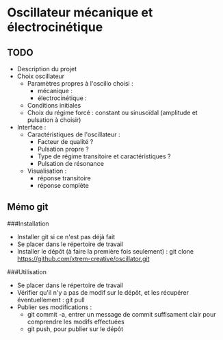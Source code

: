 Oscillateur mécanique et électrocinétique
=========================================

TODO
----
- Description du projet
- Choix oscillateur
	- Paramètres propres à l'oscillo choisi : 
		- mécanique :
		- électrocinétique :
	- Conditions initiales
	- Choix du régime forcé : constant ou sinusoïdal (amplitude et pulsation à choisir)
- Interface :
	- Caractéristiques de l'oscillateur :
		- Facteur de qualité ?
		- Pulsation propre ?
		- Type de régime transitoire et caractéristiques ?
		- Pulsation de résonance
	- Visualisation :
		- réponse transitoire
		- réponse complète

Mémo git
--------
###Installation
- Installer git si ce n'est pas déjà fait
- Se placer dans le répertoire de travail
- Installer le dépôt (à faire la première fois seulement) : git clone https://github.com/xtrem-creative/oscillator.git

###Utilisation
- Se placer dans le répertoire de travail
- Vérifier qu'il n'y a pas de modif sur le dépôt, et les récupérer éventuellement : git pull
- Publier ses modifications :
	- git commit -a, entrer un message de commit suffisament clair pour comprendre les modifs effectuées
	- git push, pour publier sur le dépôt
